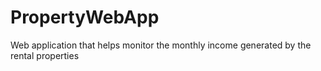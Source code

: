 # PropertyWebApp
 Web application that helps monitor the monthly income  generated by the rental properties
